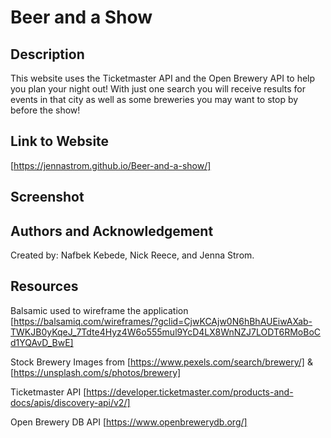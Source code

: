 # Beer and a Show

## Description
This website uses the Ticketmaster API and the Open Brewery API to help you plan your night out! With just one search you will receive results for events in that city as well as some breweries you may want to stop by before the show! 

## Link to Website
[https://jennastrom.github.io/Beer-and-a-show/]

## Screenshot

## Authors and Acknowledgement
Created by: Nafbek Kebede, Nick Reece, and Jenna Strom.

## Resources
Balsamic used to wireframe the application [https://balsamiq.com/wireframes/?gclid=CjwKCAjw0N6hBhAUEiwAXab-TWKJB0yKqeJ_7Tdte4Hyz4W6o555mul9YcD4LX8WnNZJ7LODT6RMoBoCd1YQAvD_BwE]

Stock Brewery Images from [https://www.pexels.com/search/brewery/] & [https://unsplash.com/s/photos/brewery]

Ticketmaster API [https://developer.ticketmaster.com/products-and-docs/apis/discovery-api/v2/]

Open Brewery DB API [https://www.openbrewerydb.org/]